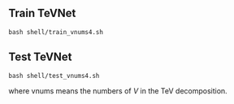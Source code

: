 ## Train TeVNet

```
bash shell/train_vnums4.sh
```

## Test TeVNet

```
bash shell/test_vnums4.sh
```

where vnums means the numbers of $V$ in the TeV decomposition.
